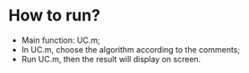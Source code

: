 # How to run?
- Main function: UC.m;
- In UC.m, choose the algorithm according to the comments;
- Run UC.m, then the result will display on screen.
